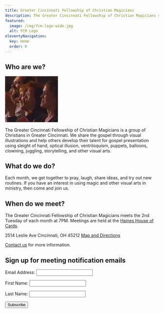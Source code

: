 ```yaml
---
title: Greater Cincinnati Fellowship of Christian Magicians
description: The Greater Cincinnati Fellowship of Christian Magicians shares the gospel and helps others develop their talent using sleight of hand and other arts.
featured:
  image: /img/fcm-logo-wide.jpg
  alt: FCM Logo
eleventyNavigation:
  key: Home
  order: 0
---
```


## Who are we?

<img src="/img/audience2.jpg" class="alignright" alt="Audience members clapping">

The Greater Cincinnati Fellowship of Christian Magicians is a group of Christians in Greater Cincinnati. We share the gospel through visual illustrations and help others develop their talent for gospel presentation using sleight of hand, optical illusion, ventriloquism, puppets, balloons, clowning, juggling, storytelling, and other visual arts.

## What do we do?

Each month, we get together to pray, laugh, share ideas, and try out new routines. If you have an interest in using magic and other visual arts in ministry, then come and join us.

## When do we meet?

The Greater Cincinnati Fellowship of Christian Magicians meets the 2nd Tuesday of each month at 7PM. Meetings are held at the [Haines House of Cards](http://hainesmagicshop.com/).

2514 Leslie Ave
Cincinnati, OH 45212
[Map and Directions](https://www.google.com/maps/place/Haines+House+of+Cards+Inc/@39.1564531,-84.4494936,17z/data=!3m1!4b1!4m5!3m4!1s0x8841b2853e519809:0x7eab092e40b4bd3a!8m2!3d39.1564531!4d-84.4473049">)

[Contact us](/contact/) for more information.

## Sign up for meeting notification emails

<div id="mc_embed_signup">
<form action="https://cincyfcm.us2.list-manage.com/subscribe/post?u=45df3cb409aef54c62ee396fe&amp;id=c683e72da6" method="post" id="mc-embedded-subscribe-form" name="mc-embedded-subscribe-form" class="validate" target="_blank" novalidate="novalidate">
    <div id="mc_embed_signup_scroll">

<p class="mc-field-group">
	<label for="mce-EMAIL">Email Address: </label>
	<input type="email" value="" name="EMAIL" class="required email" id="mce-EMAIL" aria-required="true"></p>
<p class="mc-field-group">
	<label for="mce-FNAME">First Name: </label>
	<input type="text" value="" name="FNAME" class="" id="mce-FNAME"></p>
<p class="mc-field-group">
	<label for="mce-LNAME">Last Name: </label>
	<input type="text" value="" name="LNAME" class="" id="mce-LNAME"></p>
	<div id="mce-responses" class="clear">
		<div class="response" id="mce-error-response" style="display:none"></div>
		<div class="response" id="mce-success-response" style="display:none"></div>
	</div>    <!-- real people should not fill this in and expect good things - do not remove this or risk form bot signups-->
    <div style="position: absolute; left: -5000px;" aria-hidden="true"><input type="text" name="b_45df3cb409aef54c62ee396fe_c683e72da6" tabindex="-1" value=""></div>
    <p class="clear"><input type="submit" value="Subscribe" name="subscribe" id="mc-embedded-subscribe" class="button"></p>
    </div>
</form>
</div>
<script type="text/javascript" src="//s3.amazonaws.com/downloads.mailchimp.com/js/mc-validate.js"></script><script type="text/javascript">(function($) {window.fnames = new Array(); window.ftypes = new Array();fnames[0]='EMAIL';ftypes[0]='email';fnames[1]='FNAME';ftypes[1]='text';fnames[2]='LNAME';ftypes[2]='text';}(jQuery));var $mcj = jQuery.noConflict(true);</script><!--End mc_embed_signup--></div>

